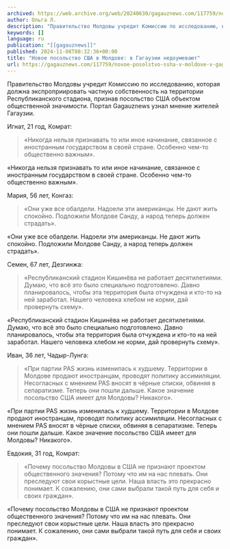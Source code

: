 ```yaml
---
archived: https://web.archive.org/web/20240630/gagauznews.com/117759/novoe-posolstvo-ssha-v-moldove-v-gagauzii-nedoumevayut.html
author: Ольга Л.
description: "Правительство Молдовы учредит Комиссию по исследованию, которая должна экспроприировать частную собственность на территории Республиканского стадиона, признав посольство США объектом общественной значимости. Портал Gagauznews узнал мнение жителей Гагаузии. Игнат, 21 год, Комрат: «Никогда нельзя признавать то или иное начинание, связанное с иностранным государством в своей стране. Особенно чем-то общественно важным». Мария, 56 лет, Конгаз: «Они уже все обалдели. Надоели эти американцы. Не дают жить спокойно. Подложили Молдове Санду, а народ теперь должен страдать». Семен, 67 лет, Дезгинжа: «Республиканский стадион Кишинёва не работает десятилетиями. Думаю, что всё это было специально подготовлено. Давно планировалось, чтобы эта территория была отчуждена и кто-то на ней […]"
keywords: []
language: ru
publication: "[[gagauznews]]"
published: 2024-11-08T08:32:36+00:00
title: "Новое посольство США в Молдове: в Гагаузии недоумевают"
url: https://gagauznews.com/117759/novoe-posolstvo-ssha-v-moldove-v-gagauzii-nedoumevayut.html
---
```


Правительство Молдовы учредит Комиссию по исследованию, которая должна экспроприировать частную собственность на территории Республиканского стадиона, признав посольство США объектом общественной значимости. Портал Gagauznews узнал мнение жителей Гагаузии.

Игнат, 21 год, Комрат:

> «Никогда нельзя признавать то или иное начинание, связанное с иностранным государством в своей стране. Особенно чем-то общественно важным».

«Никогда нельзя признавать то или иное начинание, связанное с иностранным государством в своей стране. Особенно чем-то общественно важным».

Мария, 56 лет, Конгаз:

> «Они уже все обалдели. Надоели эти американцы. Не дают жить спокойно. Подложили Молдове Санду, а народ теперь должен страдать».

«Они уже все обалдели. Надоели эти американцы. Не дают жить спокойно. Подложили Молдове Санду, а народ теперь должен страдать».

Семен, 67 лет, Дезгинжа:

> «Республиканский стадион Кишинёва не работает десятилетиями. Думаю, что всё это было специально подготовлено. Давно планировалось, чтобы эта территория была отчуждена и кто-то на ней заработал. Нашего человека хлебом не корми, дай провернуть схему».

«Республиканский стадион Кишинёва не работает десятилетиями. Думаю, что всё это было специально подготовлено. Давно планировалось, чтобы эта территория была отчуждена и кто-то на ней заработал. Нашего человека хлебом не корми, дай провернуть схему».

Иван, 36 лет, Чадыр-Лунга:

> «При партии PAS жизнь изменилась к худшему. Территории в Молдове продают иностранцам, проводят политику ассимиляции. Несогласных с мнением PAS вносят в чёрные списки, обвиняя в сепаратизме. Теперь они пошли дальше. Какое значение посольство США имеет для Молдовы? Никакого».

«При партии PAS жизнь изменилась к худшему. Территории в Молдове продают иностранцам, проводят политику ассимиляции. Несогласных с мнением PAS вносят в чёрные списки, обвиняя в сепаратизме. Теперь они пошли дальше. Какое значение посольство США имеет для Молдовы? Никакого».

Евдокия, 31 год, Комрат:

> «Почему посольство Молдовы в США не признают проектом общественного значения? Потому что им на нас плевать. Они преследуют свои корыстные цели. Наша власть это прекрасно понимает. К сожалению, они сами выбрали такой путь для себя и своих граждан».

«Почему посольство Молдовы в США не признают проектом общественного значения? Потому что им на нас плевать. Они преследуют свои корыстные цели. Наша власть это прекрасно понимает. К сожалению, они сами выбрали такой путь для себя и своих граждан».